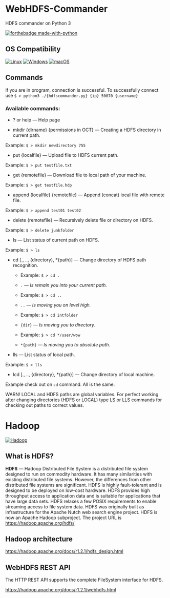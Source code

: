 # WebHDFS-Commander
HDFS commander on Python 3

[![forthebadge made-with-python](http://ForTheBadge.com/images/badges/made-with-python.svg)](https://www.python.org/)

## OS Compatibility

[![Linux](https://svgshare.com/i/Zhy.svg)](https://ru.wikipedia.org/wiki/Linux)
[![Windows](https://svgshare.com/i/ZhY.svg)](https://ru.wikipedia.org/wiki/Windows)
[![macOS](https://svgshare.com/i/ZjP.svg)](https://ru.wikipedia.org/wiki/MacOS)

## Commands

If you are in program, connection is successful. To successfully connect use `$ > python3 ./{hdfscommander.py} {ip} 50070 {username}`

### Available commands:

- ? or help — Help page

- mkdir {dirname} {permissions in OCT} — Creating a HDFS directory in current path.

Example: `$ > mkdir newdirectory 755`

- put {localfile} — Upload file to HDFS current path.

Example: `$ > put testfile.txt`

- get {remotefile} — Download file to local path of your machine.

Example: `$ > get testfile.hdp`

- append {localfile} {remotefile} — Append (concat) local file with remote file.

Example: `$ > append test01 test02`

- delete {remotefile} — Recursively delete file or directory on HDFS.

Example: `$ > delete junkfolder`

- ls — List status of current path on HDFS.

Example: `$ > ls`

- cd \[., .., {directory}, \*{path}] — Change directory of HDFS path recognition.

  - Example: `$ > cd .`                     

  - `.`        —  _Is remain you into your current path._

  - Example: `$ > cd ..`                    

  - `..`       —  _Is moving you on level high._

  - Example: `$ > cd intfolder`            

  - `{dir}`    —  _Is moving you to directory._

  - Example: `$ > cd */user/wow`          

  - `*{path}`  —  _Is moving you to absolute path._

- lls — List status of local path.

Example: `$ > lls`

- lcd \[., .., {directory}, \*{path}] — Change directory of local machine.

Example check out on `cd` command. All is the same.

WARN! LOCAL and HDFS paths are global variables. For perfect working after changing directories (HDFS or LOCAL) type LS or LLS commands for checking out paths to correct values.

# Hadoop

[![Hadoop](https://user-images.githubusercontent.com/31628014/156457088-d77db39d-5c04-4954-b898-c303de58792e.png)](https://hadoop.apache.org/)

## What is HDFS?
**HDFS** — Hadoop Distributed File System is a distributed file system designed to run on commodity hardware. It has many similarities with existing distributed file systems. However, the differences from other distributed file systems are significant. HDFS is highly fault-tolerant and is designed to be deployed on low-cost hardware. HDFS provides high throughput access to application data and is suitable for applications that have large data sets. HDFS relaxes a few POSIX requirements to enable streaming access to file system data. HDFS was originally built as infrastructure for the Apache Nutch web search engine project. HDFS is now an Apache Hadoop subproject. 
The project URL is https://hadoop.apache.org/hdfs/

## Hadoop architecture
https://hadoop.apache.org/docs/r1.2.1/hdfs_design.html

## WebHDFS REST API
The HTTP REST API supports the complete FileSystem interface for HDFS.

https://hadoop.apache.org/docs/r1.2.1/webhdfs.html


